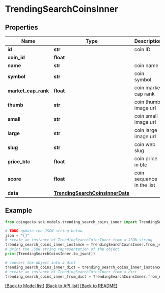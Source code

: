 # TrendingSearchCoinsInner


## Properties

Name | Type | Description | Notes
------------ | ------------- | ------------- | -------------
**id** | **str** | coin ID | [optional] 
**coin_id** | **float** |  | [optional] 
**name** | **str** | coin name | [optional] 
**symbol** | **str** | coin symbol | [optional] 
**market_cap_rank** | **float** | coin market cap rank | [optional] 
**thumb** | **str** | coin thumb image url | [optional] 
**small** | **str** | coin small image url | [optional] 
**large** | **str** | coin large image url | [optional] 
**slug** | **str** | coin web slug | [optional] 
**price_btc** | **float** | coin price in btc | [optional] 
**score** | **float** | coin sequence in the list | [optional] 
**data** | [**TrendingSearchCoinsInnerData**](TrendingSearchCoinsInnerData.md) |  | [optional] 

## Example

```python
from coingecko-sdk.models.trending_search_coins_inner import TrendingSearchCoinsInner

# TODO update the JSON string below
json = "{}"
# create an instance of TrendingSearchCoinsInner from a JSON string
trending_search_coins_inner_instance = TrendingSearchCoinsInner.from_json(json)
# print the JSON string representation of the object
print(TrendingSearchCoinsInner.to_json())

# convert the object into a dict
trending_search_coins_inner_dict = trending_search_coins_inner_instance.to_dict()
# create an instance of TrendingSearchCoinsInner from a dict
trending_search_coins_inner_from_dict = TrendingSearchCoinsInner.from_dict(trending_search_coins_inner_dict)
```
[[Back to Model list]](../README.md#documentation-for-models) [[Back to API list]](../README.md#documentation-for-api-endpoints) [[Back to README]](../README.md)


